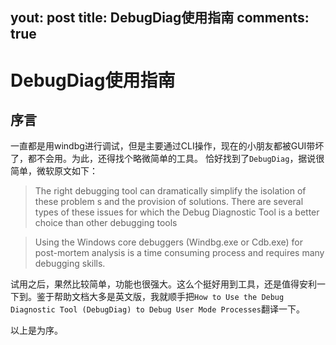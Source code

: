 yout: post
title: DebugDiag使用指南 
comments: true
---
# DebugDiag使用指南

## 序言 
一直都是用windbg进行调试，但是主要通过CLI操作，现在的小朋友都被GUI带坏了，都不会用。为此，还得找个略微简单的工具。
恰好找到了`DebugDiag`，据说很简单，微软原文如下：
> The right debugging tool can dramatically simplify the isolation of these problem s and the provision of solutions. There are several types of these issues for which the Debug Diagnostic Tool  is a better choice than other debugging tools

> Using the Windows core debuggers (Windbg.exe or Cdb.exe) for post-mortem analysis is a time consuming process and requires many debugging skills.

试用之后，果然比较简单，功能也很强大。这么个挺好用到工具，还是值得安利一下到。鉴于帮助文档大多是英文版，我就顺手把`How to Use the Debug Diagnostic Tool (DebugDiag) to Debug User Mode Processes`翻译一下。

以上是为序。
